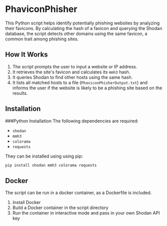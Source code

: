 # PhaviconPhisher

This Python script helps identify potentially phishing websites by analyzing their favicons. By calculating the hash of a favicon and querying the Shodan database, the script detects other domains using the same favicon, a common trait among phishing sites.

## How It Works

1. The script prompts the user to input a website or IP address.
2. It retrieves the site's favicon and calculates its `mmh3` hash.
3. It queries Shodan to find other hosts using the same hash.
4. It lists all matched hosts to a file (`PhaviconPhisherOutput.txt`) and informs the user if the website is likely to be a phishing site based on the results.

## Installation

###Python Installation
The following dependencies are required:

- `shodan`
- `mmh3`
- `colorama`
- `requests`

They can be installed using using pip:

```bash
pip install shodan mmh3 colorama requests
```
## Docker 
The script can be run in a docker container, as a Dockerfile is included.  
1. Install Docker
2. Build a Docker container in the script directory
3. Run the container in interactive mode and pass in your own Shodan API key

